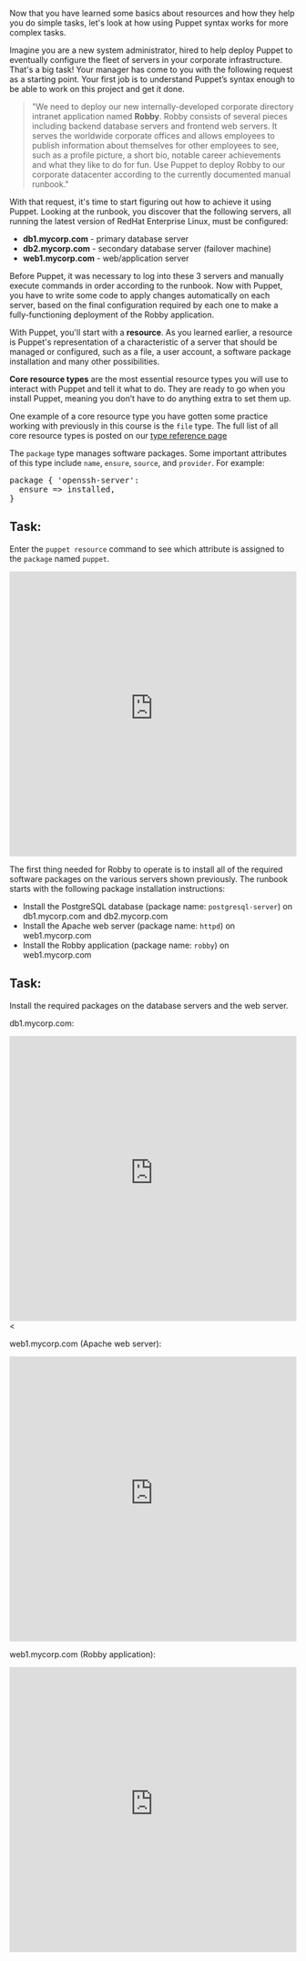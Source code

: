 Now that you have learned some basics about resources and how they help you do simple tasks, let's look at how using Puppet syntax works for more complex tasks.

Imagine you are a new system administrator, hired to help deploy Puppet to eventually configure the fleet of servers in your corporate infrastructure. That's a big task! Your manager has come to you with the following request as a starting point. Your first job is to understand Puppet&rsquo;s syntax enough to be able to work on this project and get it done.&nbsp;

> "We need to deploy our new internally-developed corporate directory intranet application named **Robby**. Robby consists of several pieces including backend database servers and frontend web servers. It serves the worldwide corporate offices and allows employees to publish information about themselves for other employees to see, such as a profile picture, a short bio, notable career achievements and what they like to do for fun. Use Puppet to deploy Robby to our corporate datacenter according to the currently documented manual runbook."

With that request, it's time to start figuring out how to achieve it using Puppet. Looking at the runbook, you discover that the following servers, all running the latest version of RedHat Enterprise Linux, must be configured:

* **db1.mycorp.com** - primary database server
* **db2.mycorp.com** - secondary database server (failover machine)
* **web1.mycorp.com** - web/application server

Before Puppet, it was necessary to log into these 3 servers and manually execute commands in order according to the runbook. Now with Puppet, you have to write some code to apply changes automatically on each server, based on the final configuration required by each one to make a fully-functioning deployment of the Robby application.

With Puppet, you'll start with a **resource**. As you learned earlier, a resource is Puppet's representation of a characteristic of a server that should be managed or configured, such as a file, a user account, a software package installation and many other possibilities.

**Core resource types** are the most essential resource types you will use to interact with Puppet and tell it what to do. They are ready to go when you install Puppet, meaning you don&rsquo;t have to do anything extra to set them up.

One example of a core resource type you have gotten some practice working with previously in this course is the `file` type. The full list of all core resource types is posted on our [type reference page](https://puppet.com/docs/puppet/latest/type.html)

The `package` type manages software packages. Some important attributes of this type include `name`, `ensure`, `source`, and `provider`. For example:

<pre>
package { 'openssh-server':
  ensure => installed,
}
</pre>

## Task:
Enter the `puppet resource` command to see which attribute is assigned to the `package` named `puppet`.

<p><iframe src="https://magicbox.classroom.puppet.com/resources/exploring_package" width="100%" height="500px" frameborder="0"></iframe></p>

The first thing needed for Robby to operate is to install all of the required software packages on the various servers shown previously. The runbook starts with the following package installation instructions:

* Install the PostgreSQL database (package name: `postgresql-server`) on db1.mycorp.com and db2.mycorp.com
* Install the Apache web server (package name: `httpd`) on web1.mycorp.com
* Install the Robby application (package name: `robby`) on web1.mycorp.com

## Task:

Install the required packages on the database servers and the web server.

db1.mycorp.com:

<iframe src="https://magicbox.classroom.puppet.com/scenario/install_database_package" width="100%" height="500px" frameborder="0"></iframe><

web1.mycorp.com (Apache web server):

<iframe src="https://magicbox.classroom.puppet.com/scenario/install_httpd_package" width="100%" height="500px" frameborder="0"></iframe>

web1.mycorp.com (Robby application):

<iframe src="https://magicbox.classroom.puppet.com/scenario/install_robby_package" width="100%" height="500px" frameborder="0"></iframe>

